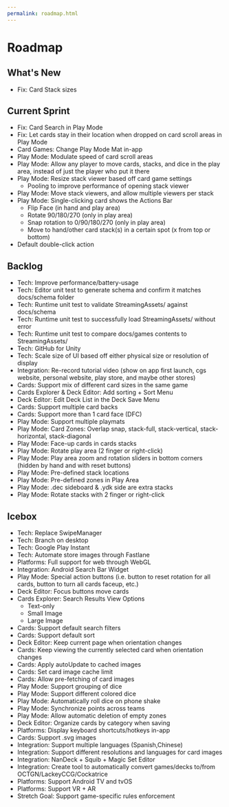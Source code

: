 ```yaml
---
permalink: roadmap.html
---
```


# Roadmap

## What's New
- Fix: Card Stack sizes

## Current Sprint
- Fix: Card Search in Play Mode
- Fix: Let cards stay in their location when dropped on card scroll areas in Play Mode
- Card Games: Change Play Mode Mat in-app
- Play Mode: Modulate speed of card scroll areas
- Play Mode: Allow any player to move cards, stacks, and dice in the play area, instead of just the player who put it there
- Play Mode: Resize stack viewer based off card game settings
  - Pooling to improve performance of opening stack viewer
- Play Mode: Move stack viewers, and allow multiple viewers per stack
- Play Mode: Single-clicking card shows the Actions Bar
  - Flip Face (in hand and play area)
  - Rotate 90/180/270 (only in play area)
  - Snap rotation to 0/90/180/270 (only in play area)
  - Move to hand/other card stack(s) in a certain spot (x from top or bottom)
- Default double-click action

## Backlog
- Tech: Improve performance/battery-usage
- Tech: Editor unit test to generate schema and confirm it matches docs/schema folder
- Tech: Runtime unit test to validate StreamingAssets/ against docs/schema
- Tech: Runtime unit test to successfully load StreamingAssets/ without error
- Tech: Runtime unit test to compare docs/games contents to StreamingAssets/
- Tech: GitHub for Unity
- Tech: Scale size of UI based off either physical size or resolution of display
- Integration: Re-record tutorial video (show on app first launch, cgs website, personal website, play store, and maybe other stores)
- Cards: Support mix of different card sizes in the same game
- Cards Explorer & Deck Editor: Add sorting + Sort Menu
- Deck Editor: Edit Deck List in the Deck Save Menu
- Cards: Support multiple card backs
- Cards: Support more than 1 card face (DFC)
- Play Mode: Support multiple playmats
- Play Mode: Card Zones: Overlap snap, stack-full, stack-vertical, stack-horizontal, stack-diagonal
- Play Mode: Face-up cards in cards stacks
- Play Mode: Rotate play area (2 finger or right-click)
- Play Mode: Play area zoom and rotation sliders in bottom corners (hidden by hand and with reset buttons)
- Play Mode: Pre-defined stack locations
- Play Mode: Pre-defined zones in Play Area
- Play Mode: .dec sideboard & .ydk side are extra stacks
- Play Mode: Rotate stacks with 2 finger or right-click

## Icebox
- Tech: Replace SwipeManager
- Tech: Branch on desktop
- Tech: Google Play Instant
- Tech: Automate store images through Fastlane
- Platforms: Full support for web through WebGL
- Integration: Android Search Bar Widget
- Play Mode: Special action buttons (i.e. button to reset rotation for all cards, button to turn all cards faceup, etc.)
- Deck Editor: Focus buttons move cards
- Cards Explorer: Search Results View Options
  - Text-only
  - Small Image
  - Large Image
- Cards: Support default search filters
- Cards: Support default sort
- Deck Editor: Keep current page when orientation changes
- Cards: Keep viewing the currently selected card when orientation changes
- Cards: Apply autoUpdate to cached images
- Cards: Set card image cache limit
- Cards: Allow pre-fetching of card images
- Play Mode: Support grouping of dice
- Play Mode: Support different colored dice
- Play Mode: Automatically roll dice on phone shake
- Play Mode: Synchronize points across teams
- Play Mode: Allow automatic deletion of empty zones
- Deck Editor: Organize cards by category when saving
- Platforms: Display keyboard shortcuts/hotkeys in-app
- Cards: Support .svg images
- Integration: Support multiple languages (Spanish,Chinese)
- Integration: Support different resolutions and languages for card images
- Integration: NanDeck + Squib + Magic Set Editor
- Integration: Create tool to automatically convert games/decks to/from OCTGN/LackeyCCG/Cockatrice
- Platforms: Support Android TV and tvOS
- Platforms: Support VR + AR
- Stretch Goal: Support game-specific rules enforcement

